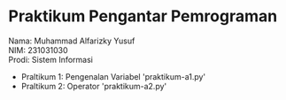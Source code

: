 # Praktikum Pengantar Pemrograman
<div> Nama: Muhammad Alfarizky Yusuf </div>
<div> NIM: 231031030</div>
<div>Prodi: Sistem Informasi</div>

* Praltikum 1: Pengenalan Variabel 'praktikum-a1.py'
* Praltikum 2: Operator 'praktikum-a2.py'
